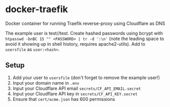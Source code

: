 # docker-traefik
Docker container for running Traefik reverse-proxy using Cloudflare as DNS

The example user is test//test. Create hashed passwords using bcrypt with ` htpasswd -bnBC 15 "" <PASSWORD> | tr -d ':\n'` (note the leading space to avoid it showing up in shell history, requires apache2-utils). Add to `usersfile` as `user:<hash>`.

## Setup
1. Add your user to `usersfile` (don't forget to remove the example user!)
1. Input your domain name in `.env`
1. Input your Cloudflare API email `secrets/CF_API_EMAIL.secret`
1. Input your Cloudflare API key in `secrets/CF_API_KEY.secret`
1. Ensure that `cert/acme.json` has 600 permissions